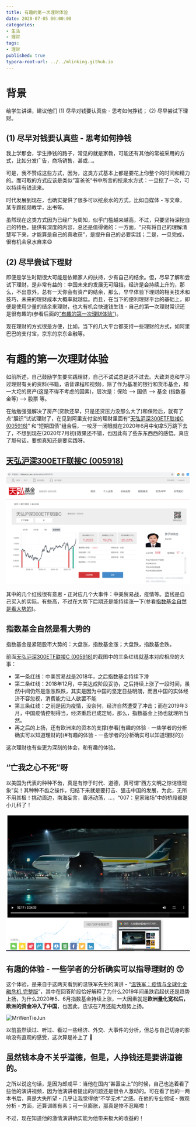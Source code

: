 ```yaml
---
title: 有趣的第一次理财体验
date: 2020-07-05 00:00:00
categories:
- 生活
- 理财
tags:
- 理财
published: true
typora-root-url: ../../mlinking.github.io
---
```


# 背景

给学生讲课，建议他们 (1) 尽早对钱要认真些 - 思考如何挣钱； (2) 尽早尝试下理财。

##  (1) 尽早对钱要认真些 - 思考如何挣钱

我上学那会，学生挣钱的路子，常见的就是家教，可能还有其他的常被采用的方式，比如分发广告，商场销售，甚或...。

可是，我不赞成这些方式，因为，这类方式基本上都是要花上你整个的时间和精力的。而可取的方式应该是类似”富爸爸“书中所言的挖泉水方式：一旦挖了一次，可以持续有钱流来。

时代发展到现在，也确实提供了很多可以挖泉水的方式，比如自媒体 - 写文章，某专题视频教学，出书等。

虽然现在这类方式因为已经广为周知，似乎门槛越来越高，不过，只要坚持深挖自己的特色，提供有深度的内容，总还是值得做的：一方面，“只有将自己的理解清楚写下来，才能算是自己的真收获”，是提升自己的必要实践；二是，一旦完成，很有机会泉水自来:smile:

## (2) 尽早尝试下理财

即便是学生时期很大可能是依赖家人的扶持，少有自己的结余。但，尽早了解和尝试下理财，是非常有益的：中国未来的发展无可阻挡，经济是会持续上升的，那么，不出意外，总有一天你会有资产的结余，那么，早早体验下理财的相关技术和技巧，未来的理财成本大概率就越低。而且，在当下的便利理财平台的基础上，即便是使用少量的结余来理财，也大有机会快速钱生钱 - 自己的第一次理财常识还是很有趣的(参看后面的[”有趣的第一次理财体验“](#有趣的第一次理财体验))。

现在理财的方式很是方便，比如，当下的几大平台都支持一些理财的方式，如阿里巴巴的支付宝，京东的京东金融等。

# 有趣的第一次理财体验

如前所述，自己鼓励学生要实践理财，自己不试试总是说不过去。大致浏览和学习过理财有关的资料(书籍，语音课程和视频)，除了作为基准的银行和货币基金，和一大坨的房产(这是不得不考虑的因素)，层次是：保险 --> 国债 --> 基金 (指数基金等) --> 股票 等。

在勉勉强强解决了房产(贷款还早，只是还贷压力没那么大了)和保险后，就有了点“胆识”试试理财了，在见到阿里支付宝的理财里面有“[天弘沪深300ETF联接C (005918)](http://www.thfund.com.cn/fundinfo/005918)” 和“短期国债”组合后，一咬牙一闭眼就在2020年6月中旬拿5万跳下去了，不想到现在(2020年7月初)效果还不错，也因此有了些东东西西的感悟。真应了那句话，要想真知还是要实践呀。

## [天弘沪深300ETF联接C (005918)](http://www.thfund.com.cn/fundinfo/005918)

![thfund005918](/assets/images/posts/imgs/finman/thfund005918.png)

其中的几个红线很有意思 - 正对应几个大事件：中美贸易战，疫情等。蓝线是自己买入的实际，有些高，不过在大势下后期还是能持续涨一下(参看[指数基金自然是看大势的](#指数基金自然是看大势的))。

## 指数基金自然是看大势的

指数基金是紧随股市大势的：大盘涨，指数基金涨；大盘跌，指数基金跌。

前面[天弘沪深300ETF联接C (005918)](http://www.thfund.com.cn/fundinfo/005918)的截图中的三条红线就基本对应相应的大事：

- 第一条红线：中美贸易战是2018年，之后指数基金持续下滑
- 第二条红线：2018年12月，中美达成阶段妥协，之后持续上涨了一段时间，虽然中间仍然是涨涨跌跌，其实是因为中国的坚定日益明朗，而且中国的实体经济不容忽视，消费能力让人欲罢不能
- 第三条红线：之前是因为疫情，没奈何，经济自然遭受了冲击；而在2019年3月，中国疫情控制得当，经济重启已成定局，那么，指数基金上扬也就理所当然。
- 再之后的上扬，还有欧洲来的资本的支撑(参看[有趣的体验 - 一些学者的分析确实可以知道理财的](#有趣的体验 - 一些学者的分析确实可以知道理财的))

这次理财也有些更为深刻的体会，和有趣的体验。

## “亡我之心不死”呀

以美国为代表的种种不齿，真是有悖于时代、道德，真可谓“西方文明之惊诧怪现象”矣！其种种不齿之操作，归结下来就是要打击、狙击中国的发展，为此，无所不用其极！挑动周边，南海妄言，香港动荡，...，“007：皇家赌场”中的桥段都是小儿科了！

![007Royal](/assets/images/posts/imgs/finman/007Royal.png)

## 有趣的体验 - 一些学者的分析确实可以指导理财的 :kissing_smiling_eyes:

这个体验，是来自于这两天看到的温铁军先生的演讲 - “[温铁军：疫情与全球化金融危机 完整版](https://www.bilibili.com/video/BV1fK411n7ke?from=search&seid=18425601519005188706)”，其中在回答阶段恰好解释了为什么2019年间虽跌宕起伏还是趋势上扬，为什么2020年5、6月指数基金持续上涨，一大因素就是**欧洲量化宽松后，欧洲的资金冲入了中国**，也因此，应该在7月还能大趋势上扬。

![MrWenTieJun](/assets/images/posts/imgs/finman/MrWenTieJun.png)

以前虽然读过、听过、看过一些经济、外交、大事件的分析，但总与自己切身的影响没有直观的感受，这次算是补上了 :slightly_smiling_face:

## 虽然钱本身不关乎道德，但是，人挣钱还是要讲道德的。

之所以说这句话，是因为郎咸平：当他在国内“甚嚣尘上”的时候，自己也追着看了些他的演讲视频，因为他演讲者提出的问题还是很令人激动的。可在看了他的一两本书后，真是大失所望 - 几乎让我觉得他“不学无术”之感。在他的专业领域 - 微观分析 - 方面，还算训练有素；可一旦膨胀，那真是惨不忍睹啦！

不过，现在知道他的激情演讲确实能为他带来极大的收益的！
